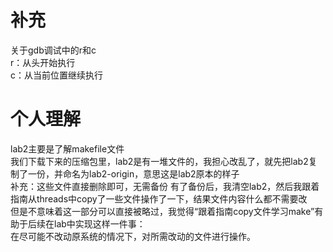 # 补充
关于gdb调试中的r和c  
r：从头开始执行  
c：从当前位置继续执行  
# 个人理解
lab2主要是了解makefile文件  
我们下载下来的压缩包里，lab2是有一堆文件的，我担心改乱了，就先把lab2复制了一份，并命名为lab2-origin，意思这是lab2原本的样子  
补充：这些文件直接删除即可，无需备份
有了备份后，我清空lab2，然后我跟着指南从threads中copy了一些文件操作了一下，结果文件内容什么都不需要改  
但是不意味着这一部分可以直接被略过，我觉得“跟着指南copy文件学习make”有助于后续在lab中实现这样一件事：  
在尽可能不改动原系统的情况下，对所需改动的文件进行操作。  